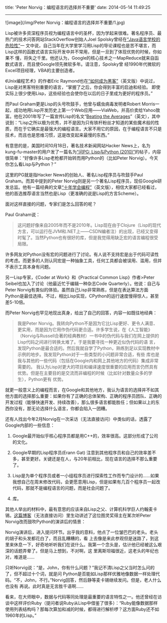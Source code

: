 title: 'Peter Norvig：编程语言的选择并不重要'
date: 2014-05-14 11:49:25

---
![image](/img/Peter Norvig：编程语言的选择并不重要/1.jpg)

Lisp被许多资深程序员视为编程语言中的圣杯，因为学起来很难。著名程序员、最热门的技术问答网站StackOverflow创始人Joel Spolsky曾经在[“Java语言学校的危险性”](http://www.ruanyifeng.com/blog/2008/12/the_perils_of_javaschools.html)一 文中说，自己当年在大学里学习用Lisp的导论课程也是苦不堪言，而Lisp这样的函数式语言实际开发中并不常用，但是一旦到了体现优势的时候，你如果不 懂，将失之千里。他还认为，Google的核心技术之一MapReduce就来自函数式语言，而且使Google领先微软多年。请注意，Spolsky曾 经1990年代微软的Excel项目经理，VBA的主要创造者。

<!-- more -->

《Unix编程艺术》的作者Eric Raymond也在[“如何成为黑客”](http://www.aka.org.cn/Docs/hacker-howto_2001.html)（英文版）中说过，Lisp是对黑客特别重要的语言，“掌握了之后，你会得到丰富的启迪和经验。 即使实际上很少使用Lisp，这些经验也会使你在以后的日子里成为更好的程序员。”

而Paul Graham更是Lisp的头号吹鼓手，他曾与蠕虫病毒发明者Robert Morris一起，成功地用Lisp开发历史上第一个Web应用——ViaWeb，并高价卖给Yahoo致富。他在2001年写了一篇宣传Lisp的名文“[Beating the Averages](http://www.paulgraham.com/avg.html)”（英文），其中说到：“Lisp之所以极为优秀，并不是因为只有铁杆粉丝才知道的某些魔术般的性质，而在于它确实是最强大的编程语言。大家不用它的原因，在于编程语言不只是技术，而且也是思维习惯，这是改变起来最慢的东西。”

有意思的是，美国时间10月18日，著名技术新闻网站Hacker News上，名为kung-fu-master的用户发了一篇名为[“问PG: Lisp与Python (2010)”](http://news.ycombinator.com/item?id=1803351)的帖子，内容很简单：“好像许多Lisp老枪都开始转而用Python的（比如Peter Norvig）。今天你怎么看Lisp与Python？”

这里的PG就是指Hacker News的创始人、著名Lisp程序员与吹鼓手Paul Graham。而其中提到的Peter Norvig则是另一个著名Lisp程序员，现任Google研发总监。他有一篇经典的文章[“十年学会编程”](http://daiyuwen.freeshell.org/gb/misc/21-days-cn.html)（英文版），相信大家都已经看过，他的首选推荐语言当然也是Lisp（更准确的说是Lisp的方言Scheme）。

面对这样直接的问题，专家们是怎么回答的呢？

Paul Graham说：

 

>这问题好像来自2005年而不是2010年。Lisp现在由于Clojure（Lisp的现代方言，可以运行在JVM和.NET上——CSDN编者注）的出现，已经又变得时髦了。当然Python也有很好的库，但是我觉得用缺乏宏的语言编程很受局限。

许多网友对Python没有宏的问题进行了讨论。有人说不支持宏是出于代码可读性的考虑。而更多的人则认同宏是一种抽象工具，任何工具都会被误用、滥用，但并不表示工具本身有问题。

另一Lisp专家，《Coder at Work》和《Practical Common Lisp》作者>Peter Seibel也加入了讨论（他最近忙于编辑一种杂志Code Quarterly）。他说：自己与Peter Norvig有类似的体验。虽然自己Lisp非常熟练，但是在表达算法方面Python是最佳选择。不过，相比Lisp实现，CPython的运行速度慢得惊人，甚至差5-10倍。

而Peter Norvig也罕见地现出真身，给出了自己的回答，内容一如既往地经典：

 

>我是Peter Norvig。我转向Python不是因为它比Lisp更好、更令人满意、更实用，而是因为它用作伪代码更合适。许多学生说，在《人工智能》 （Norvig与Russell合著的经典教材）一书中的伪代码与我们在网上提供的Lisp代码之间进行转换太难了。于是我要寻找一种更近似伪代码的语 言，发现Python是最合适的。然后我就自学了Python，熟练到足以实现教材中示例的地步。我发现Python对于一些类型的小问题非常合适，有些 库也是我与其他的一些代码（包括在Google内和网上其他地方的代码）集成非常需要的。 我认为Lisp对更大的项目和编译速度很重要的应用而言仍然具有优势。但是在主要目的是交流而非编程的时候（比如针对数量众多的学生），Python更有 优势。

就更一般意义上的编程而言，在Google和其他地方，我认为语言的选择并不如其他方面的选择那么重要：如果你有了正确的总体架构、正确的程序员团队、正确的开发过程（能够快速开发、持续改善），那么很多语言都能胜任；但如果以上的东西你没有，那无论选择什么语言，你都会陷入一团糟。

还有人找出今年2月Norvig在一次采访（无法直接访问）中类似的话，透露了Google内部的一些信息：

 

1. Google最开始似乎核心程序员都是用C++的，效率很高。这部分形成了公司的文化。

2. Google早期的Lisp程序员(Erann Gat) 注意到其他程序员和自己的效率差不多，甚至更好。关键还是在人，与20年前相比，现在语言的选择不那么重要了。

3. Lisp是为单个程序员或者一小组程序员进行探索性工作而专门设计的……如果我想自己在周末修改代码，会更愿意用Lisp，但是如果有几百个程序员一起改代码，那就不是编程语言的问题，而是社会问题了。

4. 库。

其他人举出的材料中，最有意思的应该来自Lisp之父、计算机科学巨人约翰麦卡锡。[这篇博客](http://smuglispweeny.blogspot.com/2008/02/ooh-ooh-my-turn-why-lisp.html)（无法直接访问）里生动讲述了这位图灵奖得主在某次听Peter Norvig改而鼓吹Python的演讲后的情景：

 

Norvig演讲后，进入提问环节。出乎我的意料，他点了一位皱巴巴的老头。老头的胡子和头发都花白了，而且乱糟糟的，看 上去像是来此参观但是迷路了，到这里来休息一下，好奇地听听我们在说什么。我第一个念头是，估计他已经被这么艰深的话题弄晕了。但是马上想到，不对啊，这 里离斯坦福很近，这老头的年纪也对，难道是……

只听Norvig说：“是，John，你有什么问题？”我记不清Lisp之父当时怎么问的了，但不超过十个词，就是问 Python是否能如Lisp那样优雅地像数据一样处理代码。“不，John，不行。”Norvig回答，然后静等麦卡锡继续发问。但是，老人什么也没有 再说。此时真是无言胜千语啊……

看来，在大师眼中，数据与代码等同处理是最重要的语言特性之一。他还曾经在访谈中这样评价Ruby（提问者说Ruby从Lisp中借鉴了很多）：“Ruby能像数据那样使用列表结构吗？那每次算加和减的时候，都得进行解析啰？这方面Ruby还不如1960年的Lisp。”